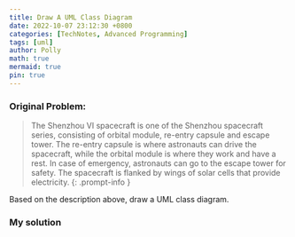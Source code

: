 ```yaml
---
title: Draw A UML Class Diagram
date: 2022-10-07 23:12:30 +0800
categories: [TechNotes, Advanced Programming]
tags: [uml]
author: Polly
math: true
mermaid: true
pin: true
---
```


### Original Problem:

> The Shenzhou VI spacecraft is one of the Shenzhou spacecraft series, consisting of orbital module, re-entry capsule and escape tower. The re-entry capsule is where astronauts can drive the spacecraft, while the orbital module is where they work and have a rest. In case of emergency, astronauts can go to the escape tower for safety. The spacecraft is flanked by wings of solar cells that provide electricity.
{: .prompt-info }

Based on the description above, draw a UML class diagram.

### My solution
